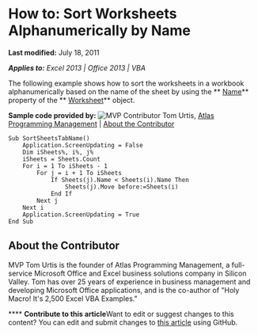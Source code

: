 
# How to: Sort Worksheets Alphanumerically by Name

 **Last modified:** July 18, 2011

 _**Applies to:** Excel 2013 | Office 2013 | VBA_

The following example shows how to sort the worksheets in a workbook alphanumerically based on the name of the sheet by using the  ** [Name](3d000cdf-5e81-8701-ca7f-bdcce006363b.md)** property of the ** [Worksheet](182b705e-854a-81cc-a4b0-59b942de55ae.md)** object.

 **Sample code provided by:**
![MVP Contributor](..\images\odc_OfficeTA_33px_MVPContrib.jpg) Tom Urtis, [Atlas Programming Management](http://www.atlaspm.com/) | [About the Contributor](20ec8072-4886-40bc-8784-ab3d100d613a.md#AboutContributor)



```
Sub SortSheetsTabName()
    Application.ScreenUpdating = False
    Dim iSheets%, i%, j%
    iSheets = Sheets.Count
    For i = 1 To iSheets - 1
        For j = i + 1 To iSheets
            If Sheets(j).Name < Sheets(i).Name Then
                Sheets(j).Move before:=Sheets(i)
            End If
        Next j
    Next i
    Application.ScreenUpdating = True
End Sub
```


## About the Contributor
<a name="AboutContributor"> </a>

MVP Tom Urtis is the founder of Atlas Programming Management, a full-service Microsoft Office and Excel business solutions company in Silicon Valley. Tom has over 25 years of experience in business management and developing Microsoft Office applications, and is the co-author of "Holy Macro! It's 2,500 Excel VBA Examples." 


****   **Contribute to this article**Want to edit or suggest changes to this content? You can edit and submit changes to  [this article](https://github.com/jhershey00/VBA_Excel_Test/OpenXMLCon/articles/20ec8072-4886-40bc-8784-ab3d100d613a.md) using GitHub.

